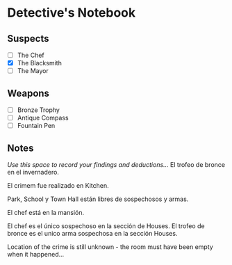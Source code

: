 # Detective's Notebook

## Suspects
- [ ] The Chef
- [x] The Blacksmith
- [ ] The Mayor

## Weapons
- [ ] Bronze Trophy
- [ ] Antique Compass
- [ ] Fountain Pen

## Notes
*Use this space to record your findings and deductions...*
El trofeo de bronce en el invernadero.

El crimem fue realizado en Kitchen.

Park, School y Town Hall están libres de sospechosos y armas.

El chef está en la mansión.

El chef es el único sospechoso en la sección de Houses.
El trofeo de bronce es el unico arma sospechosa en la sección Houses.

Location of the crime is still unknown - the room must have been empty when it happened...
